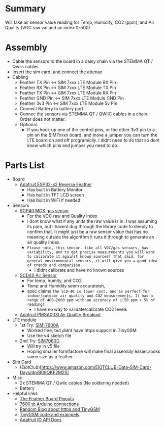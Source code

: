 # Summary
Will take air sensor value reading for Temp, Humidity, CO2 (ppm), and Air Quality (VOC raw val and an index 0-500)

# Assembly
* Cable the sensors to the board in a daisy chain via the STEMMA QT / Qwiic cables. 
* Insert the sim card, and connect the attenae
* Cabling
  * Feather TX Pin <-> SIM 7xxx LTE Module RX Pin
  * Feather RX Pin <-> SIM 7xxx LTE Module TX Pin
  * Feather TX Pin <-> SIM 7xxx LTE Module RX Pin
  * Feather GND Pin <-> SIM 7xxx LTE Module GND Pin
  * Feather 3v3 Pin <-> SIM 7xxx LTE Module 5v Pin
  * Connect Battery to battery port
  * Connec the sensors via STEMMA QT / QWIIC cables in a chain. Order does not matter.
  * Optional:
    * If you hook up one of the control pins, or the other 3v3 pin to a pin on the SIM7xxxx board, and move a jumper you can turn the LTE board on and off programiclly.  I didnt need to do that so dont know which pins and jumper you need to do.

# Parts List
* Board
  * [Adafruit ESP32-s2 Reverse Feather](https://www.adafruit.com/product/5345)
    * Has built in Battery Monitor
    * Has built in TFT LCD screen  
    * Has built in WiFi if needed
* Sensors
  * [SGP40 MOX gas sensor](https://www.adafruit.com/product/4829) 
    * For the VOC raw and Quality Index
    * I dont know what if any units the raw value is in. I was assuming its ppm, but i havent dug through the library code to deeply to confirm that.  It might just be a raw sensor value that has no meaning outside the algorithm it runs it through to generate an air quality index.
    * `Please note, this sensor, like all VOC/gas sensors, has variability, and to get precise measurements you will want to calibrate it against known sources! That said, for general environmental sensors, it will give you a good idea of trends and comparison.` 
      * i didnt calibrate and have no known sources
  * [SCD40 Air Sensor](https://www.adafruit.com/product/5187)
    * For temp, humity, and CO2
    * Temp and Humidity seem accurateish,  
    * spec claims `The SCD-40 is lower cost, and is perfect for indoor/outdoor air quality and CO2 measurements. It has a range of 400~2000 ppm with an accuracy of ±(50 ppm + 5% of reading)`
      * I have no way to validate/calibrate CO2 levels
  * [Adafruit PMSA003I Air Quality Breakout](https://www.adafruit.com/product/4632)
* LTE module
  * 1st Try: [SIM-7600A](https://www.amazon.com/4G-HAT-SIM7600A-H-Communication-Positioning/dp/B07PLTP3M6)
    * Worked fine, but didnt have https support in TinyGSM
    * Use the v4 sketch file
  * 2nd Try:  [SIM7060G](https://www.amazon.com/SIM7070G-NB-IoT-Cat-M-GPRS-GNSS/dp/B08DVCX4PG)
    * Will try in v5 file
    * Hoping smaller formfactore will make final assembly easier..looks same size as a feather.
* Sim Card
  * (EiotClub)[https://www.amazon.com/EIOTCLUB-Data-SIM-Card-Days/dp/B09QKF2M2S]
* Misc
  * 2x STEMMA QT / Qwiic cables (No soldering needed)
  * Battery
* Helpful links
  * [The Feather Board Pinouts](https://learn.adafruit.com/esp32-s2-reverse-tft-feather/pinouts)
  * [7600 to Arduino connections](https://www.waveshare.com/wiki/7600X_connect_Arduino)
  * [Random Blog about https and TinyGSM](https://dogcomp.medium.com/send-https-request-from-sim-7600x-lte-module-4f76be19e900)
  * [TinyGSM code and exampels](https://github.com/vshymanskyy/TinyGSM)
  * [Adafruit IO API Docs](https://io.adafruit.com/api/docs/#create-data)
